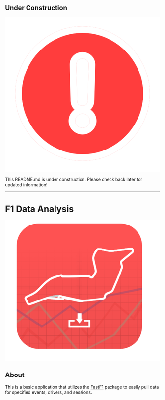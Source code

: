 ## Under Construction

<p align="center">
  <img src = src/common/images/construct.png />
</p>

This README.md is under construction. Please check back later for updated information!

------

# F1 Data Analysis



<p align="center">
  <img src = src/common/images/icon.png />
</p>

## About

This is a basic application that utilizes the [FastF1](https://github.com/theOehrly/Fast-F1) package to easily pull data for specified events, drivers, and sessions.

